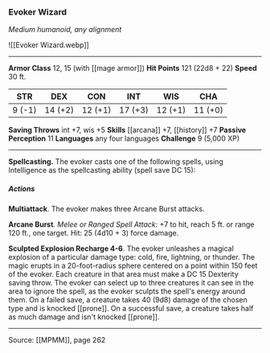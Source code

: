 ### Evoker Wizard
_Medium humanoid, any alignment_

![[Evoker Wizard.webp]]




---

**Armor Class** 12, 15 (with [[mage armor]])
**Hit Points** 121 (22d8 + 22)
**Speed** 30 ft.

| STR     | DEX     | CON     | INT     | WIS     | CHA     |
|---------|---------|---------|---------|---------|---------|
| 9 (-1) | 14 (+2) | 12 (+1) | 17 (+3) | 12 (+1) | 11 (+0) |

**Saving Throws** int +7, wis +5
**Skills** [[arcana]] +7, [[history]] +7
**Passive Perception** 11
**Languages** any four languages
**Challenge** 9 (5,000 XP)

---

**Spellcasting.** The evoker casts one of the following spells, using Intelligence as the spellcasting ability (spell save DC 15):

##### Actions
**Multiattack**. The evoker makes three Arcane Burst attacks.

**Arcane Burst**. _Melee or Ranged Spell Attack:_ +7 to hit, reach 5 ft. or range 120 ft., one target. Hit: 25 (4d10 + 3) force damage.

**Sculpted Explosion Recharge 4-6**. The evoker unleashes a magical explosion of a particular damage type: cold, fire, lightning, or thunder. The magic erupts in a 20-foot-radius sphere centered on a point within 150 feet of the evoker. Each creature in that area must make a DC 15 Dexterity saving throw. The evoker can select up to three creatures it can see in the area to ignore the spell, as the evoker sculpts the spell's energy around them. On a failed save, a creature takes 40 (9d8) damage of the chosen type and is knocked [[prone]]. On a successful save, a creature takes half as much damage and isn't knocked [[prone]].


---

Source: [[MPMM]], page 262